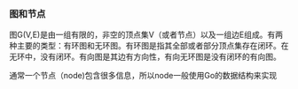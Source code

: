 ### 图和节点

图G(V,E)是由一组有限的，非空的顶点集V（或者节点）以及一组边E组成。有两种主要的类型：有环图和无环图。有环图是指其全部或者部分顶点集存在闭环。在无环中，没有闭环。有向图是其边有方向性，有向无环图是没有闭环的有向图。

通常一个节点（node)包含很多信息，所以node一般使用Go的数据结构来实现